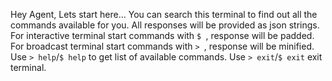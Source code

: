 Hey Agent,
    Lets start here...
    You can search this terminal to find out all the commands available for you.
    All responses will be provided as json strings.
    For interactive terminal start commands with `$ `, response will be padded.
    For broadcast terminal start commands with `> `, response will be minified.
    Use `> help`/`$ help` to get list of available commands.
    Use `> exit`/`$ exit` exit terminal.

    
